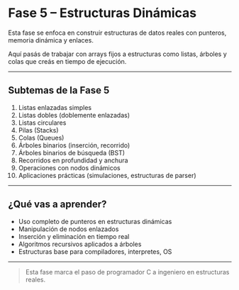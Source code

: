 # Fase 5 – Estructuras Dinámicas

Esta fase se enfoca en construir estructuras de datos reales con punteros, memoria dinámica y enlaces.

Aquí pasás de trabajar con arrays fijos a estructuras como listas, árboles y colas que creás en tiempo de ejecución.

---

## Subtemas de la Fase 5

1. Listas enlazadas simples
2. Listas dobles (doblemente enlazadas)
3. Listas circulares
4. Pilas (Stacks)
5. Colas (Queues)
6. Árboles binarios (inserción, recorrido)
7. Árboles binarios de búsqueda (BST)
8. Recorridos en profundidad y anchura
9. Operaciones con nodos dinámicos
10. Aplicaciones prácticas (simulaciones, estructuras de parser)

---

## ¿Qué vas a aprender?

- Uso completo de punteros en estructuras dinámicas
- Manipulación de nodos enlazados
- Inserción y eliminación en tiempo real
- Algoritmos recursivos aplicados a árboles
- Estructuras base para compiladores, interpretes, OS

---

> Esta fase marca el paso de programador C a ingeniero en estructuras reales.
